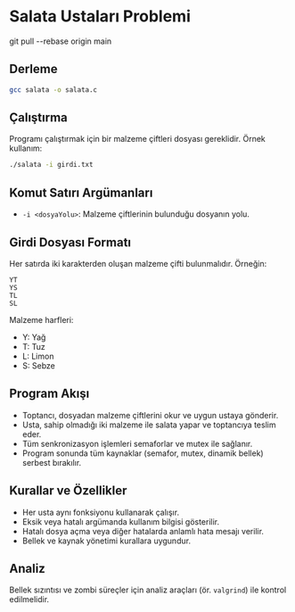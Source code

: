 # Salata Ustaları Problemi

git pull --rebase origin main
## Derleme

```bash
gcc salata -o salata.c
```

## Çalıştırma

Programı çalıştırmak için bir malzeme çiftleri dosyası gereklidir. Örnek kullanım:

```bash
./salata -i girdi.txt
```

## Komut Satırı Argümanları

- `-i <dosyaYolu>`: Malzeme çiftlerinin bulunduğu dosyanın yolu.

## Girdi Dosyası Formatı

Her satırda iki karakterden oluşan malzeme çifti bulunmalıdır. Örneğin:

```
YT
YS
TL
SL
```

Malzeme harfleri:
- Y: Yağ
- T: Tuz
- L: Limon
- S: Sebze

## Program Akışı

- Toptancı, dosyadan malzeme çiftlerini okur ve uygun ustaya gönderir.
- Usta, sahip olmadığı iki malzeme ile salata yapar ve toptancıya teslim eder.
- Tüm senkronizasyon işlemleri semaforlar ve mutex ile sağlanır.
- Program sonunda tüm kaynaklar (semafor, mutex, dinamik bellek) serbest bırakılır.

## Kurallar ve Özellikler

- Her usta aynı fonksiyonu kullanarak çalışır.
- Eksik veya hatalı argümanda kullanım bilgisi gösterilir.
- Hatalı dosya açma veya diğer hatalarda anlamlı hata mesajı verilir.
- Bellek ve kaynak yönetimi kurallara uygundur.

## Analiz

Bellek sızıntısı ve zombi süreçler için analiz araçları (ör. `valgrind`) ile kontrol edilmelidir.
